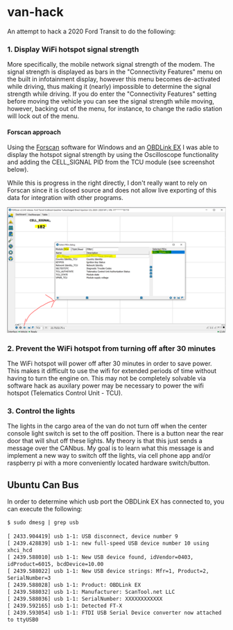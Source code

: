 # van-hack

An attempt to hack a 2020 Ford Transit to do the following:

### 1. Display WiFi hotspot signal strength

More specifically, the mobile network signal strength of the modem.
The signal strength is displayed as bars in the "Connectivity Features" menu on the built in infotainment display, however this menu becomes de-activated while driving, thus making it (nearly) impossible to determine the signal strength while driving. If you do enter the "Connectivity Features" setting before moving the vehicle you can see the signal strength while moving, however, backing out of the menu, for instance, to change the radio station will lock out of the menu.

#### Forscan approach
Using the [Forscan](https://forscan.org/home.html) software for Windows and an [OBDLink EX](https://www.obdlink.com/products/obdlink-ex/) I was able to display the hotspot signal strength by using the Oscilloscope functionality and adding the CELL_SIGNAL PID from the TCU module (see screenshot below).

While this is progress in the right directly, I don't really want to rely on Forscan since it is closed source and does not allow live exporting of this data for integration with other programs.

![](images/forscan_TCU_cell_signal.PNG)


### 2. Prevent the WiFi hotspot from turning off after 30 minutes

The WiFi hotspot will power off after 30 minutes in order to save power. This makes it difficult to use the wifi for extended periods of time without having to turn the engine on. This may not be completely solvable via software hack as auxilary power may be necessary to power the wifi hotspot (Telematics Control Unit - TCU).

### 3. Control the lights

The lights in the cargo area of the van do not turn off when the center console light switch is set to the off position. There is a button near the rear door that will shut off these lights. My theory is that this just sends a message over the CANbus. My goal is to learn what this message is and implement a new way to switch off the lights, via cell phone app and/or raspberry pi with a more conveniently located hardware switch/button.

## Ubuntu Can Bus
In order to determine which usb port the OBDLink EX has connected to, you can execute the following:
```commandline
$ sudo dmesg | grep usb

[ 2433.904419] usb 1-1: USB disconnect, device number 9
[ 2439.428839] usb 1-1: new full-speed USB device number 10 using xhci_hcd
[ 2439.588010] usb 1-1: New USB device found, idVendor=0403, idProduct=6015, bcdDevice=10.00
[ 2439.588022] usb 1-1: New USB device strings: Mfr=1, Product=2, SerialNumber=3
[ 2439.588028] usb 1-1: Product: OBDLink EX
[ 2439.588032] usb 1-1: Manufacturer: ScanTool.net LLC
[ 2439.588036] usb 1-1: SerialNumber: XXXXXXXXXXXX
[ 2439.592165] usb 1-1: Detected FT-X
[ 2439.593054] usb 1-1: FTDI USB Serial Device converter now attached to ttyUSB0

```